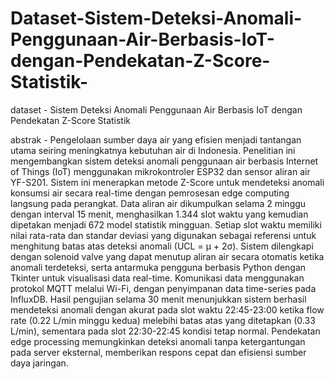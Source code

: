 # Dataset-Sistem-Deteksi-Anomali-Penggunaan-Air-Berbasis-IoT-dengan-Pendekatan-Z-Score-Statistik-
dataset - Sistem Deteksi Anomali Penggunaan Air Berbasis IoT dengan Pendekatan Z-Score Statistik  

abstrak - Pengelolaan sumber daya air yang efisien menjadi tantangan utama seiring meningkatnya kebutuhan air di Indonesia. Penelitian ini mengembangkan sistem deteksi anomali penggunaan air berbasis Internet of Things (IoT) menggunakan mikrokontroler ESP32 dan sensor aliran air YF-S201. Sistem ini menerapkan metode Z-Score untuk mendeteksi anomali konsumsi air secara real-time dengan pemrosesan edge computing langsung pada perangkat. Data aliran air dikumpulkan selama 2 minggu dengan interval 15 menit, menghasilkan 1.344 slot waktu yang kemudian dipetakan menjadi 672 model statistik mingguan. Setiap slot waktu memiliki nilai rata-rata dan standar deviasi yang digunakan sebagai referensi untuk menghitung batas atas deteksi anomali (UCL = μ + 2σ). Sistem dilengkapi dengan solenoid valve yang dapat menutup aliran air secara otomatis ketika anomali terdeteksi, serta antarmuka pengguna berbasis Python dengan Tkinter untuk visualisasi data real-time. Komunikasi data menggunakan protokol MQTT melalui Wi-Fi, dengan penyimpanan data time-series pada InfluxDB. Hasil pengujian selama 30 menit menunjukkan sistem berhasil mendeteksi anomali dengan akurat pada slot waktu 22:45-23:00 ketika flow rate (0.22 L/min minggu kedua) melebihi batas atas yang ditetapkan (0.33 L/min), sementara pada slot 22:30-22:45 kondisi tetap normal. Pendekatan edge processing memungkinkan deteksi anomali tanpa ketergantungan pada server eksternal, memberikan respons cepat dan efisiensi sumber daya jaringan.
